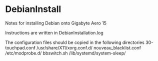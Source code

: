 # DebianInstall

Notes for installing Debian onto Gigabyte Aero 15

Instructions are written in DebianInstallation.log

The configuration files should be copied in the following directories
30-touchpad.conf		/usr/share/X11/xorg.conf.d/
nouveau_blacklist.conf		/etc/modprobe.d/
bbswitch.sh			/lib/systemd/system-sleep/
